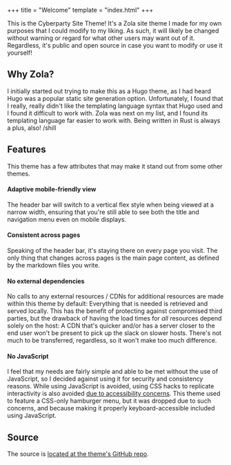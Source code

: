 +++
title = "Welcome"
template = "index.html"
+++

This is the Cyberparty Site Theme! It's a Zola site theme I made for my own purposes that I could modify to my liking. As such, it will likely be changed without warning or regard for what other users may want out of it. Regardless, it's public and open source in case you want to modify or use it yourself! 

## Why Zola?

I initially started out trying to make this as a Hugo theme, as I had heard Hugo was a popular static site generation option. Unfortunately, I found that I really, really didn't like the templating language syntax that Hugo used and I found it difficult to work with. Zola was next on my list, and I found its templating language far easier to work with. Being written in Rust is always a plus, also! /shill

## Features

This theme has a few attributes that may make it stand out from some other themes.

#### Adaptive mobile-friendly view

The header bar will switch to a vertical flex style when being viewed at a narrow width, ensuring that you're still able to see both the title and navigation menu even on mobile displays.

#### Consistent across pages

Speaking of the header bar, it's staying there on every page you visit. The only thing that changes across pages is the main page content, as defined by the markdown files you write. 

#### No external dependencies

No calls to any external resources / CDNs for additional resources are made within this theme by default: Everything that is needed is retrieved and served locally. This has the benefit of protecting against compromised third parties, but the drawback of having the load times for *all* resources depend solely on the host: A CDN that's quicker and/or has a server closer to the end user won't be present to pick up the slack on slower hosts. There's not much to be transferred, regardless, so it won't make too much difference.

#### No JavaScript

I feel that my needs are fairly simple and able to be met without the use of JavaScript, so I decided against using it for security and consistency reasons. While using JavaScript is avoided, using CSS hacks to replicate interactivity is also avoided [due to accessibility concerns](https://adrianroselli.com/2023/03/css-only-widgets-are-inaccessible.html). This theme used to feature a CSS-only hamburger menu, but it was dropped due to such concerns, and because making it properly keyboard-accessible included using JavaScript.  

## Source

The source is [located at the theme's GitHub repo](https://github.com/cyberparty/cyberparty-site-theme).